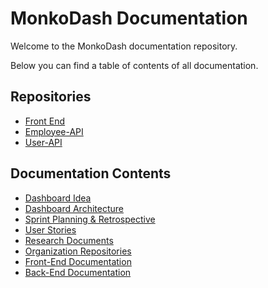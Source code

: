 # MonkoDash Documentation
Welcome to the MonkoDash documentation repository.

Below you can find a table of contents of all documentation.

## Repositories
- [Front End](https://github.com/LuukMaessen/IPReactFront)
- [Employee-API](https://github.com/LuukMaessen/IPEmployeeAPI)
- [User-API](https://github.com/LuukMaessen/IPUserAPI)

## Documentation Contents
- [Dashboard Idea]()
- [Dashboard Architecture]()
- [Sprint Planning & Retrospective]()
- [User Stories]() 
- [Research Documents]()
- [Organization Repositories]()
- [Front-End Documentation]()
- [Back-End Documentation]()
